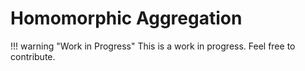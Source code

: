 # Homomorphic Aggregation

!!! warning "Work in Progress"
    This is a work in progress. Feel free to contribute.